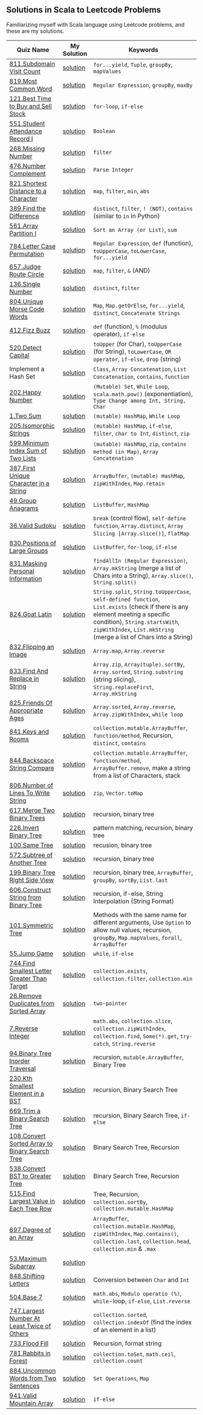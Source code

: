 
## Solutions in Scala to Leetcode Problems

Familiarizing myself with Scala language using Leetcode problems, and these are my solutions. 



| Quiz Name | My Solution | Keywords |
|-----------|-------------|------------------------------|
|[811.Subdomain Visit Count](https://leetcode.com/problems/subdomain-visit-count/description/) |[solution](https://github.com/XD-DENG/leetcode-scala/blob/master/src/811.scala)|`for...yield`, `Tuple`, `groupBy`, `mapValues`|
|[819.Most Common Word](https://leetcode.com/problems/most-common-word/description/)|[solution](https://github.com/XD-DENG/leetcode-scala/blob/master/src/819.scala)|`Regular Expression`, `groupBy`, `maxBy`|
|[121.Best Time to Buy and Sell Stock](https://leetcode.com/problems/best-time-to-buy-and-sell-stock/description/)|[solution](https://github.com/XD-DENG/leetcode-scala/blob/master/src/121.scala) |`for-loop`, `if-else` |  
|[551.Student Attendance Record I](https://leetcode.com/problems/student-attendance-record-i/description/) |[solution](https://github.com/XD-DENG/leetcode-scala/blob/master/src/551.scala) |`Boolean` |
|[268.Missing Number](https://leetcode.com/problems/missing-number/description/)|[solution](https://github.com/XD-DENG/leetcode-scala/blob/master/src/268.scala)|`filter`|
|[476.Number Complement](https://leetcode.com/problems/number-complement/description/)|[solution](https://github.com/XD-DENG/leetcode-scala/blob/master/src/476.scala)|`Parse Integer`|
|[821.Shortest Distance to a Character](https://leetcode.com/problems/shortest-distance-to-a-character/description/)|[solution](https://github.com/XD-DENG/leetcode-scala/blob/master/src/821.scala)|`map`, `filter`, `min`, `abs`|
|[389.Find the Difference](https://leetcode.com/problems/find-the-difference/description/)|[solution](https://github.com/XD-DENG/leetcode-scala/blob/master/src/389.scala)|`distinct`, `filter`, `! (NOT)`, `contains` (similar to `in` in Python)|
|[561.Array Partition I](https://leetcode.com/problems/array-partition-i/description/)|[solution](https://github.com/XD-DENG/leetcode-scala/blob/master/src/561.scala)|`Sort an Array (or List)`, `sum`|
|[784.Letter Case Permutation](https://leetcode.com/problems/letter-case-permutation/description/)|[solution](https://github.com/XD-DENG/leetcode-scala/blob/master/src/784.scala)|`Regular Expression`, `def` (function), `toUpperCase`, `toLowerCase`, `for...yield`|
|[657.Judge Route Circle](https://leetcode.com/problems/judge-route-circle/description/)|[solution](https://github.com/XD-DENG/leetcode-scala/blob/master/src/657.scala)|`map`, `filter`, `&` (AND)|
|[136.Single Number](https://leetcode.com/problems/single-number/description/)|[solution](https://github.com/XD-DENG/leetcode-scala/blob/master/src/136.scala)|`distinct`, `filter`|
|[804.Unique Morse Code Words](https://leetcode.com/problems/unique-morse-code-words/description/)|[solution](https://github.com/XD-DENG/leetcode-scala/blob/master/src/804.scala)|`Map`, `Map.getOrElse`, `for...yield`, `distinct`, `Concatenate Strings`|
|[412.Fizz Buzz](https://leetcode.com/problems/fizz-buzz/description/)|[solution](https://github.com/XD-DENG/leetcode-scala/blob/master/src/412.scala)|`def` (function), `%` (modulus operator), `if-else`|
|[520.Detect Capital](https://leetcode.com/problems/detect-capital/description/)|[solution](https://github.com/XD-DENG/leetcode-scala/blob/master/src/520.scala)|`toUpper` (for Char), `toUpperCase` (for String), `toLowerCase`, `OR operator`, `if-else`, `drop` (string)|
|Implement a Hash Set|[solution](https://github.com/XD-DENG/leetcode-scala/blob/master/src/MyHashSet.scala)|`Class`, `Array Concatenation`, `List Concatenation`, `contains`, `function`|
|[202.Happy Number](https://leetcode.com/problems/happy-number/description/)|[solution](https://github.com/XD-DENG/leetcode-scala/blob/master/src/202.scala)|`(Mutable) Set`, `While Loop`, `scala.math.pow()` (exponentiation), `Type Change among Int, String, Char`|
|[1.Two Sum](https://leetcode.com/problems/two-sum/description/)|[solution](https://github.com/XD-DENG/leetcode-scala/blob/master/src/1.scala)|`(mutable) HashMap`, `While Loop`|
|[205.Isomorphic Strings](https://leetcode.com/problems/isomorphic-strings/description/)|[solution](https://github.com/XD-DENG/leetcode-scala/blob/master/src/205.scala)|`(mutable) HashMap`, `if-else`, `filter`, `char to Int`, `distinct`, `zip`|
|[599.Minimum Index Sum of Two Lists](https://leetcode.com/problems/minimum-index-sum-of-two-lists/description/)|[solution](https://github.com/XD-DENG/leetcode-scala/blob/master/src/599.scala)|`(mutable) HashMap`, `zip`, `contains method (in Map)`, `Array Concatenation`|
|[387.First Unique Character in a String](https://leetcode.com/problems/first-unique-character-in-a-string/description/)|[solution](https://github.com/XD-DENG/leetcode-scala/blob/master/src/387.scala)|`ArrayBuffer`, `(mutable) HashMap`, `zipWithIndex`, `Map.retain`|
|[49.Group Anagrams](https://leetcode.com/problems/group-anagrams/description/)|[solution](https://github.com/XD-DENG/leetcode-scala/blob/master/src/49.scala)|`ListBuffer`, `HashMap`|
|[36.Valid Sudoku](https://leetcode.com/problems/valid-sudoku/description/)|[solution](https://github.com/XD-DENG/leetcode-scala/blob/master/src/36.scala)|`break` (control flow), `self-define function`, `Array.distinct`, `Array Slicing [Array.slice()]`, `flatMap`|
|[830.Positions of Large Groups](https://leetcode.com/problems/positions-of-large-groups/description/)|[solution](https://github.com/XD-DENG/leetcode-scala/blob/master/src/830.scala)|`ListBuffer`, `for-loop`, `if-else`|
|[831.Masking Personal Information](https://leetcode.com/problems/masking-personal-information/description/)|[solution](https://github.com/XD-DENG/leetcode-scala/blob/master/src/831.scala)|`findAllIn (Regular Expression)`, `Array.mkString` (merge a list of Chars into a String), `Array.slice()`, `String.split()`|
|[824.Goat Latin](https://leetcode.com/problems/goat-latin/description/)|[solution](https://github.com/XD-DENG/leetcode-scala/blob/master/src/824.scala)|`String.split`, `String.toUpperCase`, `self-defined function`, `List.exists` (check if there is any element meeting a specific condition), `String.startsWith`, `zipWithIndex`, `List.mkString` (merge a list of Chars into a String)|
|[832.Flipping an Image](https://leetcode.com/problems/flipping-an-image/description/)|[solution](https://github.com/XD-DENG/leetcode-scala/blob/master/src/832.scala)|`Array.map`, `Array.reverse`|
|[833.Find And Replace in String](https://leetcode.com/problems/find-and-replace-in-string/description/)|[solution](https://github.com/XD-DENG/leetcode-scala/blob/master/src/833.scala)|`Array.zip`, `Array(tuple).sortBy`, `Array.sorted`, `String.substring` (string slicing), `String.replaceFirst`, `Array.mkString`|
|[825.Friends Of Appropriate Ages](https://leetcode.com/problems/friends-of-appropriate-ages/description/)|[solution](https://github.com/XD-DENG/leetcode-scala/blob/master/src/825.scala)|`Array.sorted`, `Array.reverse`, `Array.zipWithIndex`, `while loop`|
|[841.Keys and Rooms](https://leetcode.com/problems/keys-and-rooms/description/)|[solution](https://github.com/XD-DENG/leetcode-scala/blob/master/src/841.scala)|`collection.mutable.ArrayBuffer`, `function/method`, Recursion, `distinct`, `contains`|
|[844.Backspace String Compare](https://leetcode.com/problems/backspace-string-compare/description/)|[solution](https://github.com/XD-DENG/leetcode-scala/blob/master/src/844.scala)|`collection.mutable.ArrayBuffer`, `function/method`, `ArrayBuffer.remove`, make a string from a list of Characters, stack|
|[806.Number of Lines To Write String](https://leetcode.com/problems/number-of-lines-to-write-string/description/)|[solution](https://github.com/XD-DENG/leetcode-scala/blob/master/src/806.scala)|`zip`, `Vector.toMap`|
|[617.Merge Two Binary Trees](https://leetcode.com/problems/merge-two-binary-trees/description/)|[solution](https://github.com/XD-DENG/leetcode-scala/blob/master/src/617.scala)|recursion, binary tree|
|[226.Invert Binary Tree](https://leetcode.com/problems/invert-binary-tree/description/)|[solution](https://github.com/XD-DENG/leetcode-scala/blob/master/src/226.scala)|pattern matching, recursion, binary tree|
|[100.Same Tree](https://leetcode.com/problems/same-tree/description/)|[solution](https://github.com/XD-DENG/leetcode-scala/blob/master/src/100.scala)|recusion, binary tree|
|[572.Subtree of Another Tree](https://leetcode.com/problems/subtree-of-another-tree/description/)|[solution](https://github.com/XD-DENG/leetcode-scala/blob/master/src/572.scala)|recursion, binary tree|
|[199.Binary Tree Right Side View](https://leetcode.com/problems/binary-tree-right-side-view/description/)|[solution](https://github.com/XD-DENG/leetcode-scala/blob/master/src/199.scala)|recursion, binary tree, `ArrayBuffer`, `groupBy`, `sortBy`, `List.last`|
|[606.Construct String from Binary Tree](https://leetcode.com/problems/construct-string-from-binary-tree/description/)|[solution](https://github.com/XD-DENG/leetcode-scala/blob/master/src/606.scala)|recursion, if-else, String Interpolation (String Format)|
|[101.Symmetric Tree](https://leetcode.com/problems/symmetric-tree/description/)|[solution](https://github.com/XD-DENG/leetcode-scala/blob/master/src/101.scala)|Methods with the same name for different arguments, Use `Option` to allow null values, recursion, `groupBy`, `Map.mapValues`, `forall`, `ArrayBuffer`|
|[55.Jump Game](https://leetcode.com/problems/jump-game/description/)|[solution](https://github.com/XD-DENG/leetcode-scala/blob/master/src/55.scala)|`while`, `if-else`|
|[744.Find Smallest Letter Greater Than Target](https://leetcode.com/problems/find-smallest-letter-greater-than-target/description/)|[solution](https://github.com/XD-DENG/leetcode-scala/blob/master/src/744.scala)|`collection.exists`, `collection.filter`, `collection.min`|
|[26.Remove Duplicates from Sorted Array](https://leetcode.com/problems/remove-duplicates-from-sorted-array/description/)|[solution](https://github.com/XD-DENG/leetcode-scala/blob/master/src/26.scala)|`two-pointer`|
|[7.Reverse Integer](https://leetcode.com/problems/reverse-integer/description/)|[solution](https://github.com/XD-DENG/leetcode-scala/blob/master/src/7.scala)|`math.abs`, `collection.slice`, `collection.zipWithIndex`, `collection.find`, `Some(*).get`, `try-catch`, `String.reverse`|
|[94.Binary Tree Inorder Traversal](https://leetcode.com/problems/binary-tree-inorder-traversal/description/)|[solution](https://github.com/XD-DENG/leetcode-scala/blob/master/src/94.scala)|recursion, `mutable.ArrayBuffer`, Binary Tree|
|[230.Kth Smallest Element in a BST](https://leetcode.com/problems/kth-smallest-element-in-a-bst/description/)|[solution](https://github.com/XD-DENG/leetcode-scala/blob/master/src/230.scala)|recursion, Binary Search Tree|
|[669.Trim a Binary Search Tree](https://leetcode.com/problems/trim-a-binary-search-tree/description/)|[solution](https://github.com/XD-DENG/leetcode-scala/blob/master/src/669.scala)|recursion, Binary Search Tree, `if-else`|
|[108.Convert Sorted Array to Binary Search Tree](https://leetcode.com/problems/convert-sorted-array-to-binary-search-tree/description/)|[solution](https://github.com/XD-DENG/leetcode-scala/blob/master/src/108.scala)|Binary Search Tree, Recursion|
|[538.Convert BST to Greater Tree](https://leetcode.com/problems/convert-bst-to-greater-tree/description/)|[solution](https://github.com/XD-DENG/leetcode-scala/blob/master/src/538.scala)|Binary Search Tree, Recursion|
|[515.Find Largest Value in Each Tree Row](https://leetcode.com/problems/find-largest-value-in-each-tree-row/description/)|[solution](https://github.com/XD-DENG/leetcode-scala/blob/master/src/515.scala)|Tree, Recursion, `collection.sortBy`, `collection.mutable.HashMap`|
|[697.Degree of an Array](https://leetcode.com/problems/degree-of-an-array/description/)|[solution](https://github.com/XD-DENG/leetcode-scala/blob/master/src/697.scala)|`ArrayBuffer`, `collection.mutable.HashMap`, `zipWithIndex`, `Map.contains()`, `collection.last`, `collection.head`, `collection.min` & `.max`|
|[53.Maximum Subarray](https://leetcode.com/problems/maximum-subarray/description/)|[solution](https://github.com/XD-DENG/leetcode-scala/blob/master/src/53.scala)||
|[848.Shifting Letters](https://leetcode.com/problems/shifting-letters/description/)|[solution](https://github.com/XD-DENG/leetcode-scala/blob/master/src/848.scala)|Conversion between `Char` and `Int`|
|[504.Base 7](https://leetcode.com/problems/base-7/description/)|[solution](https://github.com/XD-DENG/leetcode-scala/blob/master/src/504.scala)|`math.abs`, `Modulo operatio (%)`, `while`-loop, `if-else`, `List.reverse`|
|[747.Largest Number At Least Twice of Others](https://leetcode.com/problems/largest-number-at-least-twice-of-others/description/)|[solution](https://github.com/XD-DENG/leetcode-scala/blob/master/src/747.scala)|`collection.sorted`, `collection.indexOf` (find the index of an element in a list)|
|[733.Flood Fill](https://leetcode.com/problems/flood-fill/description/)|[solution](https://github.com/XD-DENG/leetcode-scala/blob/master/src/733.scala)|Recursion, format string|
|[781.Rabbits in Forest](https://leetcode.com/problems/rabbits-in-forest/description/)|[solution](https://github.com/XD-DENG/leetcode-scala/blob/master/src/781.scala)|`collection.toSet`, `math.ceil`, `collection.count`|
|[884.Uncommon Words from Two Sentences](https://leetcode.com/problems/uncommon-words-from-two-sentences/)|[solution](https://github.com/XD-DENG/leetcode-scala/blob/master/src/884.scala)|`Set Operations`, `Map`|
|[941.Valid Mountain Array](https://leetcode.com/problems/valid-mountain-array/)|[solution](https://github.com/XD-DENG/leetcode-scala/blob/master/src/941.scala)|`if-else`|